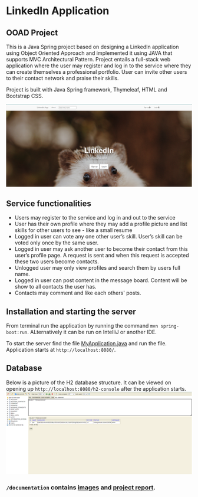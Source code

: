 # LinkedIn Application
## OOAD Project
This is a Java Spring project based on designing a LinkedIn application using Object Oriented Approach and implemented it using JAVA that supports MVC Architectural Pattern.
Project entails a full-stack web application where the user may register and log in to the service where they can create themselves a professional portfolio. User can invite other users to their contact network and praise their skills.

Project is built with Java Spring framework, Thymeleaf, HTML and Bootstrap CSS.



 ![Landing page](documentation/Images/LandingPage1.png)



## Service functionalities
* Users may register to the service and log in and out to the service
* User has their own profile where they may add a profile picture and list skills for other users to see - like a small resume
* Logged in user can vote any one other user’s skill. User’s skill can be voted only once by the same user.
* Logged in user may ask another user to become their contact from this user’s profile page. A request is sent and when this request is accepted these two users become contacts.
* Unlogged user may only view profiles and search them by users full name.
* Logged in user can post content in the message board. Content will be show to all contacts the user has.
* Contacts may comment and like each others' posts.


## Installation and starting the server
From terminal run the application by running the command
`mvn spring-boot:run`. ALternatively it can be run on IntelliJ or another IDE.

To start the server find the file [MyApplication.java](src/main/java/projekti/MyApplication.java) and run the file. Application starts at `http://localhost:8080/`.

## Database
Below is a picture of the H2 database structure.
It can be viewed on opening up `http://localhost:8080/h2-console` after the application starts.<br/>
![DB structure](documentation/Images/Database1.png)

### `/documentation` contains [images](documentation/Images/) and [project report](documentation/OOAD%20Project%20Report%20-%20LinkedIn.pdf).
